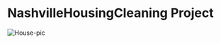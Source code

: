 # NashvilleHousingCleaning Project
![House-pic](C:\Users\USER\Desktop\SqlDataProject\NashvilleHousing\pexels-House-pic.jpg)
